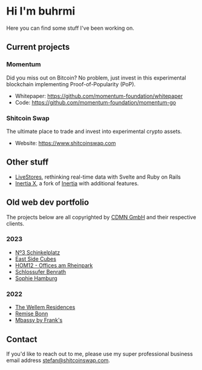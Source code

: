 # Hi I'm buhrmi

Here you can find some stuff I've been working on.

## Current projects

### Momentum

Did you miss out on Bitcoin? No problem, just invest in this experimental blockchain implementing Proof-of-Popularity (PoP).

- Whitepaper: https://github.com/momentum-foundation/whitepaper
- Code: https://github.com/momentum-foundation/momentum-go

### Shitcoin Swap

The ultimate place to trade and invest into experimental crypto assets.

- Website: https://www.shitcoinswap.com

## Other stuff

- [LiveStores](https://github.com/buhrmi/livestores), rethinking real-time data with Svelte and Ruby on Rails
- [Inertia X](https://github.com/buhrmi/inertia), a fork of [Inertia](https://inertiajs.com) with additional features.

## Old web dev portfolio

The projects below are all copyrighted by [CDMN GmbH](https://cdmn.de) and their respective clients.

### 2023

- [Nº3 Schinkelplatz](https://no3-schinkelplatz.cdmn.de/en)
- [East Side Cubes](https://www.east-side-cubes.de)
- [HOM12 - Offices am Rheinpark](https://www.hom12.de)
- [Schlossufer Benrath](https://www.schlossufer-benrath.de)
- [Sophie Hamburg](https://sophie.hamburg)

### 2022

- [The Wellem Residences](https://www.thewellemresidences.com)
- [Remise Bonn](https://www.remise-bonn.de)
- [Mbassy by Frank's](https://www.mbassybyfranks.com)

## Contact

If you'd like to reach out to me, please use my super professional business email address stefan@shitcoinswap.com.

